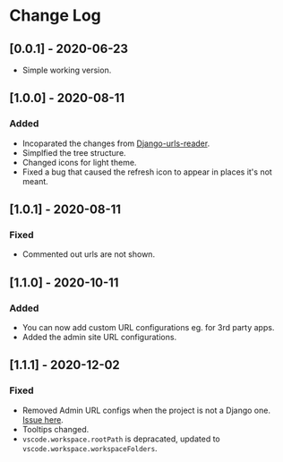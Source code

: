 # Change Log

## [0.0.1] - 2020-06-23
- Simple working version.  
  

## [1.0.0] - 2020-08-11
### Added
- Incoparated the changes from [Django-urls-reader](https://github.com/muremwa/django-url-reader).
- Simplfied the tree structure.
- Changed icons for light theme.
- Fixed a bug that caused the refresh icon to appear in places it's not meant.
  
## [1.0.1] - 2020-08-11
### Fixed
- Commented out urls are not shown.


## [1.1.0] - 2020-10-11
### Added
- You can now add custom URL configurations eg. for 3rd party apps.
- Added the admin site URL configurations.

## [1.1.1] - 2020-12-02

### Fixed
- Removed Admin URL configs when the project is not a Django one. [Issue here](https://github.com/muremwa/read-urls-extension/issues/3).
- Tooltips changed.
- `vscode.workspace.rootPath` is depracated, updated to `vscode.workspace.workspaceFolders`.